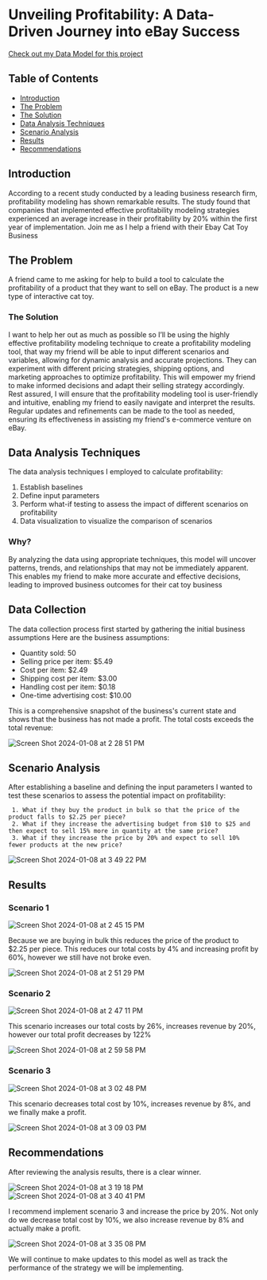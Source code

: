 # Unveiling Profitability: A Data-Driven Journey into eBay Success

<a href="https://github.com/Melmissymelissa/Data-Modeling-Projects/blob/main/Project_1/Data%20Model/Cat%20Toy%20Model.xlsx">Check out my Data Model for this project</a>

<!-- TABLE OF CONTENTS -->
   ## Table of Contents
   - [Introduction](#introduction)
   - [The Problem](#theproblem)
   - [The Solution](#thesolution)
   - [Data Analysis Techniques](#DataAnalysisTechniques)
   - [Scenario Analysis](#Scenarioanalysis)
   - [Results](#results)
   - [Recommendations](#recommendations)

## Introduction
According to a recent study conducted by a leading business research firm, profitability modeling has shown remarkable results. The study found that companies that implemented effective profitability modeling strategies experienced an average increase in their profitability by 20% within the first year of implementation. Join me as I help a friend with their Ebay Cat Toy Business

## The Problem
A friend came to me asking for help to build a tool to calculate the profitability of a product that they want to sell on eBay. The product is a new type of interactive cat toy. 

### The Solution
I want to help her out as much as possible so I’ll be using the highly effective profitability modeling technique to create a profitability modeling tool, that way my friend  will be able to input different scenarios and variables, allowing for dynamic analysis and accurate projections. They can experiment with different pricing strategies, shipping options, and marketing approaches to optimize profitability.  This will empower my friend to make informed decisions and adapt their selling strategy accordingly. Rest assured, I will ensure that the profitability modeling tool is user-friendly and intuitive, enabling my friend to easily navigate and interpret the results. Regular updates and refinements can be made to the tool as needed, ensuring its effectiveness in assisting my friend's e-commerce venture on eBay.

## Data Analysis Techniques
The data analysis techniques I employed to calculate profitability:
1. Establish baselines
2. Define input parameters
3. Perform what-if testing to assess the impact of different scenarios on profitability
4. Data visualization to visualize the comparison of scenarios

### Why?
By analyzing the data using appropriate techniques, this model will uncover patterns, trends, and relationships that may not be immediately apparent. This enables my friend to make more accurate and effective decisions, leading to improved business outcomes for their cat toy business

## Data Collection 
The data collection process first started by gathering the initial business assumptions
Here are the business assumptions: 
- Quantity sold: 50
- Selling price per item: $5.49
- Cost per item: $2.49
- Shipping cost per item: $3.00
- Handling cost per item: $0.18
- One-time advertising cost: $10.00

This is a comprehensive snapshot of the business's current state and shows that the business has not made a profit. The total costs exceeds the total revenue: 

![Screen Shot 2024-01-08 at 2 28 51 PM](https://github.com/Melmissymelissa/Data-Modeling-Projects/assets/142250108/c4d8a083-473a-4ac7-9e58-42a559b6dfe1)

## Scenario Analysis
After establishing a baseline and defining the input parameters I wanted to test these scenarios to assess the potential impact on profitability:
 
     1. What if they buy the product in bulk so that the price of the product falls to $2.25 per piece?
     2. What if they increase the advertising budget from $10 to $25 and then expect to sell 15% more in quantity at the same price?
     3. What if they increase the price by 20% and expect to sell 10% fewer products at the new price?

![Screen Shot 2024-01-08 at 3 49 22 PM](https://github.com/Melmissymelissa/Data-Modeling-Projects/assets/142250108/7d9c79c7-0ff9-4f8e-85fd-f932e3cf2471)


## Results
### Scenario 1
![Screen Shot 2024-01-08 at 2 45 15 PM](https://github.com/Melmissymelissa/Data-Modeling-Projects/assets/142250108/4e3c7eb0-a35f-4963-aee8-f29dcd116ac6)


Because we are buying in bulk this reduces the price of the product to $2.25 per piece. This reduces our total costs by 4% and increasing profit by 60%, however we still have not broke even.

![Screen Shot 2024-01-08 at 2 51 29 PM](https://github.com/Melmissymelissa/Data-Modeling-Projects/assets/142250108/4f49e876-0951-4ec5-901e-98e8a2b27ba2)


### Scenario 2
![Screen Shot 2024-01-08 at 2 47 11 PM](https://github.com/Melmissymelissa/Data-Modeling-Projects/assets/142250108/9c9ca07a-f76f-4621-965f-cfc129bca309)

This scenario increases our total costs by 26%, increases revenue by 20%, however our total profit decreases by 122%

![Screen Shot 2024-01-08 at 2 59 58 PM](https://github.com/Melmissymelissa/Data-Modeling-Projects/assets/142250108/d120f872-bae4-4658-bc04-d1a79b3a540b)

### Scenario 3
![Screen Shot 2024-01-08 at 3 02 48 PM](https://github.com/Melmissymelissa/Data-Modeling-Projects/assets/142250108/61ee4f8c-4a5e-4481-be8c-381fef3f4c9f)

This scenario decreases total cost by 10%, increases revenue by 8%, and we finally make a profit.

![Screen Shot 2024-01-08 at 3 09 03 PM](https://github.com/Melmissymelissa/Data-Modeling-Projects/assets/142250108/b904ccf9-4b5c-4e87-a8db-2e0985d03a10)

## Recommendations
After reviewing the analysis results, there is a clear winner. 

![Screen Shot 2024-01-08 at 3 19 18 PM](https://github.com/Melmissymelissa/Data-Modeling-Projects/assets/142250108/f16ad464-4012-487c-a13d-cc8919092b0c)![Screen Shot 2024-01-08 at 3 40 41 PM](https://github.com/Melmissymelissa/Data-Modeling-Projects/assets/142250108/e2111755-f318-47c5-b06a-f1e575112c34)


I recommend implement scenario 3 and increase the price by 20%. Not only do we decrease total cost by 10%, we also increase revenue by 8% and actually make a profit. 

![Screen Shot 2024-01-08 at 3 35 08 PM](https://github.com/Melmissymelissa/Data-Modeling-Projects/assets/142250108/c230c387-840d-459a-90bd-73443f738f87)

We will continue to make updates to this model as well as track the performance of the strategy we will be implementing. 

